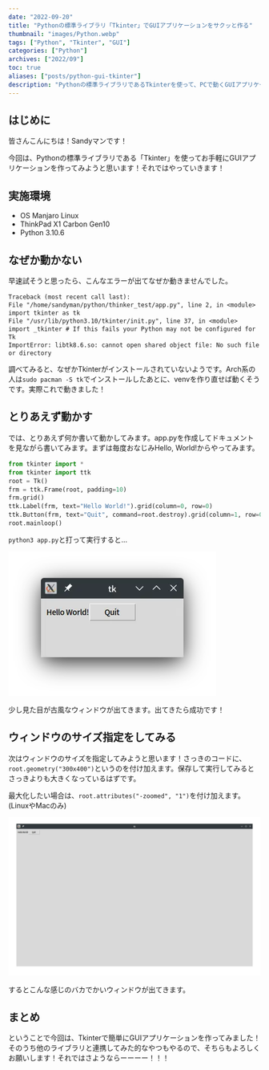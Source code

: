 ```yaml
---
date: "2022-09-20"
title: "Pythonの標準ライブラリ「Tkinter」でGUIアプリケーションをサクッと作る"
thumbnail: "images/Python.webp"
tags: ["Python", "Tkinter", "GUI"]
categories: ["Python"]
archives: ["2022/09"]
toc: true
aliases: ["posts/python-gui-tkinter"]
description: "Pythonの標準ライブラリであるTkinterを使って、PCで動くGUIアプリケーションを作成。"
---
```


## はじめに
皆さんこんにちは！Sandyマンです！

今回は、Pythonの標準ライブラリである「Tkinter」を<!--more-->使ってお手軽にGUIアプリケーションを作ってみようと思います！それではやっていきます！

## 実施環境
- OS Manjaro Linux
- ThinkPad X1 Carbon Gen10
- Python 3.10.6

## なぜか動かない
早速試そうと思ったら、こんなエラーが出てなぜか動きませんでした。
```
Traceback (most recent call last):
File "/home/sandyman/python/thinker_test/app.py", line 2, in <module>
import tkinter as tk
File "/usr/lib/python3.10/tkinter/init.py", line 37, in <module>
import _tkinter # If this fails your Python may not be configured for Tk
ImportError: libtk8.6.so: cannot open shared object file: No such file or directory
```
調べてみると、なぜかTkinterがインストールされていないようです。Arch系の人は`sudo pacman -S tk`でインストールしたあとに、venvを作り直せば動くそうです。実際これで動きました！

## とりあえず動かす
では、とりあえず何か書いて動かしてみます。app.pyを作成してドキュメントを見ながら書いてみます。まずは毎度おなじみHello, World!からやってみます。
```python
from tkinter import *
from tkinter import ttk
root = Tk()
frm = ttk.Frame(root, padding=10)
frm.grid()
ttk.Label(frm, text="Hello World!").grid(column=0, row=0)
ttk.Button(frm, text="Quit", command=root.destroy).grid(column=1, row=0)
root.mainloop()
```
`python3 app.py`と打って実行すると...

![](./tkinter_helloworld.webp)

少し見た目が古風なウィンドウが出てきます。出てきたら成功です！

## ウィンドウのサイズ指定をしてみる
次はウィンドウのサイズを指定してみようと思います！さっきのコードに、`root.geometry("300x400")`というのを付け加えます。保存して実行してみるとさっきよりも大きくなっているはずです。

最大化したい場合は、`root.attributes("-zoomed", "1")`を付け加えます。(LinuxやMacのみ)

![](tkinter_zoomed.webp)

するとこんな感じのバカでかいウィンドウが出てきます。

## まとめ
ということで今回は、Tkinterで簡単にGUIアプリケーションを作ってみました！そのうち他のライブラリと連携してみた的なやつもやるので、そちらもよろしくお願いします！それではさようならーーーー！！！



